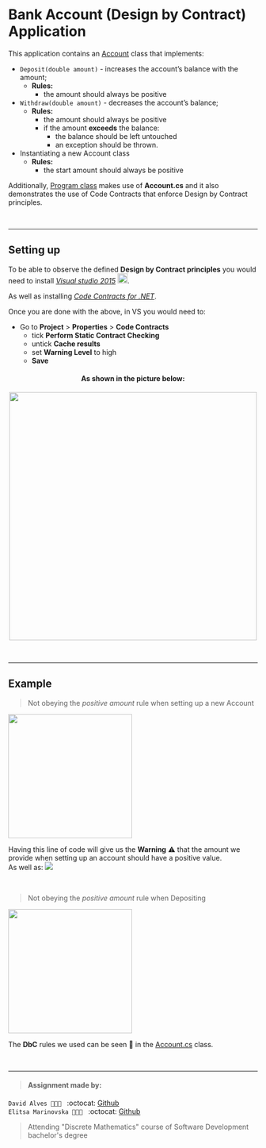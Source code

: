 # Bank Account (Design by Contract) Application
This application contains an [Account](https://github.com/davi7725/BankAccountDbC/blob/master/BankAccountDbC/Account.cs) class that implements:
- `Deposit(double amount)` - increases the account’s balance with the amount;
  - **Rules:**
    - the amount should always be positive
- `Withdraw(double amount)` - decreases the account’s balance;
  - **Rules:**
    - the amount should always be positive
    - if the amount **exceeds** the balance: 
      - the balance should be left untouched 
      - an exception should be thrown.
- Instantiating a new Account class
  - **Rules:**
    - the start amount should always be positive

Additionally, [Program class](https://github.com/davi7725/BankAccountDbC/blob/master/BankAccountDbC/Program.cs) makes use of **Account.cs** and it also demonstrates the use of Code Contracts that enforce Design by Contract principles.

</br>

---
## Setting up

To be able to observe the defined **Design by Contract principles** you would need to install [*Visual studio 2015*](https://stackoverflow.com/questions/44290672/how-to-download-visual-studio-community-edition-2015-not-2017) <img height="20" src="https://user-images.githubusercontent.com/21998037/67194787-1322d680-f3f8-11e9-9ed1-c432468f1555.png">.

As well as installing [*Code Contracts for .NET*](https://marketplace.visualstudio.com/items?itemName=RiSEResearchinSoftwareEngineering.CodeContractsforNET).

Once you are done with the above, in VS you would need to:

- Go to **Project** > **Properties** > **Code Contracts**
  - tick **Perform Static Contract Checking**
  - untick **Cache results** 
  - set **Warning Level** to high 
  - **Save**
  
<h4 align="center">As shown in the picture below:</h4>
<p align="center">
<img height="500" src="https://user-images.githubusercontent.com/21998037/67195330-0ce12a00-f3f9-11e9-8a5c-a6a768472a20.png">
</p>

</br>

---
## Example

> Not obeying the *positive amount* rule when setting up a new Account
<img height="250" src="https://user-images.githubusercontent.com/21998037/67195961-3e0e2a00-f3fa-11e9-8059-db596d3dc5b7.png">

Having this line of code will give us the **Warning** :warning: that the amount we provide when setting up an account should have a positive value. </br>
As well as:
<img src="https://user-images.githubusercontent.com/21998037/67196320-dc01f480-f3fa-11e9-98c0-4f4d61fe7be7.png">

</br>

> Not obeying the *positive amount* rule when Depositing
<img height="250" src="https://user-images.githubusercontent.com/21998037/67196472-2b482500-f3fb-11e9-99ce-3839c10227cd.png">

</br>

The **DbC** rules we used can be seen :eyes: in the [Account.cs](https://github.com/davi7725/BankAccountDbC/blob/master/BankAccountDbC/Account.cs) class.

</br>

___
> #### Assignment made by:   
`David Alves 👨🏻‍💻 ` :octocat: [Github](https://github.com/davi7725) <br />
`Elitsa Marinovska 👩🏻‍💻 ` :octocat: [Github](https://github.com/elit0451) <br />
> Attending "Discrete Mathematics" course of Software Development bachelor's degree
